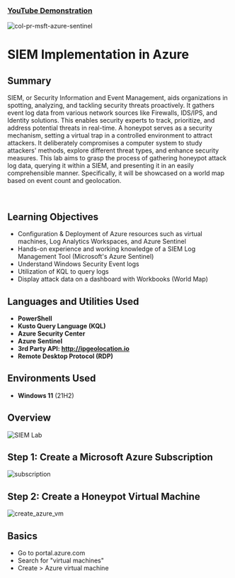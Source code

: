 

 ### [YouTube Demonstration](https://youtu.be/7eJexJVCqJo)

![col-pr-msft-azure-sentinel](https://github.com/DashonJennings/SIEMImplementationInAzure/assets/160358839/9ab55ce6-0954-4892-a1c6-c3b0bfbb45e8)

<h1>SIEM Implementation in Azure</h1>

<h2>Summary</h2>

SIEM, or Security Information and Event Management, aids organizations in spotting, analyzing, and tackling security threats proactively. It gathers event log data from various network sources like Firewalls, IDS/IPS, and Identity solutions. This enables security experts to track, prioritize, and address potential threats in real-time. A honeypot serves as a security mechanism, setting a virtual trap in a controlled environment to attract attackers. It deliberately compromises a computer system to study attackers' methods, explore different threat types, and enhance security measures. This lab aims to grasp the process of gathering honeypot attack log data, querying it within a SIEM, and presenting it in an easily comprehensible manner. Specifically, it will be showcased on a world map based on event count and geolocation.

<br />

<h2>Learning Objectives</h2>

- Configuration & Deployment of Azure resources such as virtual machines, Log Analytics Workspaces, and Azure Sentinel
- Hands-on experience and working knowledge of a SIEM Log Management Tool (Microsoft's Azure Sentinel)
- Understand Windows Security Event logs
- Utilization of KQL to query logs
- Display attack data on a dashboard with Workbooks (World Map)

<h2>Languages and Utilities Used</h2>

- <b>PowerShell</b> 
- <b>Kusto Query Language (KQL)</b>
- <b>Azure Security Center</b>
- <b>Azure Sentinel</b>
- <b>3rd Party API: http://ipgeolocation.io</b>
- <b>Remote Desktop Protocol (RDP)</b>

<h2>Environments Used </h2>

- <b>Windows 11</b> (21H2)


<h2>Overview</h2>

 ![SIEM Lab](https://github.com/DashonJennings/SIEMImplementationInAzure/assets/160358839/086407fa-6c4e-42a2-823b-8a7d2202cf01)

<h2>Step 1: Create a Microsoft Azure Subscription</h2>

![subscription](https://github.com/DashonJennings/SIEMImplementationInAzure/assets/160358839/d95487ae-30fd-47d2-bcbb-a04635d4e543)


<h2>Step 2: Create a Honeypot Virtual Machine</h2>

![create_azure_vm](https://github.com/DashonJennings/SIEMImplementationInAzure/assets/160358839/f46f04f3-3921-4fb6-a6ba-6a2541cf0190)


<h2>Basics</h2>

- Go to portal.azure.com
- Search for "virtual machines"
- Create > Azure virtual machine
  








<br />
<br />


<!--
 ```diff
- text in red
+ text in green
! text in orange
# text in gray
@@ text in purple (and bold)@@
```
--!>
